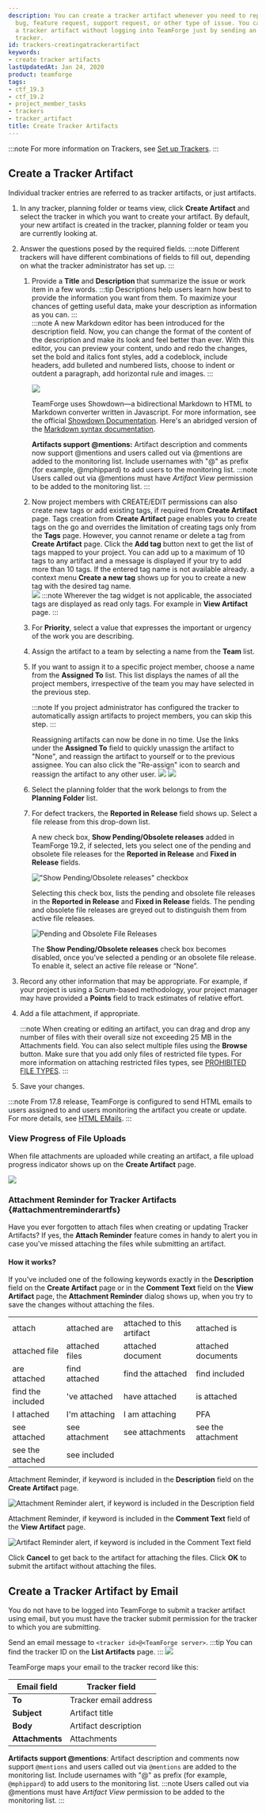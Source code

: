 ```yaml
---
description: You can create a tracker artifact whenever you need to report and track a
  bug, feature request, support request, or other type of issue. You can also create
  a tracker artifact without logging into TeamForge just by sending an email to the
  tracker.
id: trackers-creatingatrackerartifact
keywords:
- create tracker artifacts
lastUpdatedAt: Jan 24, 2020
product: teamforge
tags:
- ctf_19.3
- ctf_19.2
- project_member_tasks
- trackers
- tracker_artifact
title: Create Tracker Artifacts
---
```



:::note
For more information on Trackers, see [Set up Trackers](./trackers-creatingatracker).
:::

## Create a Tracker Artifact
Individual tracker entries are referred to as tracker artifacts, or just artifacts.

1. In any tracker, planning folder or teams view, click **Create Artifact** and select the tracker in which you want to create your artifact. By default, your new artifact is created in the tracker, planning folder or team you are currently looking at.
2. Answer the questions posed by the required fields.
   :::note
   Different trackers will have different combinations of fields to fill out, depending on what the tracker administrator has set up.
   :::
   1. Provide a **Title** and **Description** that summarize the issue or work item in a few words.
      :::tip
      Descriptions help users learn how best to provide the information you want from them. To maximize your chances of getting useful data, make your description as information as you can.
      :::  
      :::note
      A new Markdown editor has been introduced for the description field. Now, you can change the format of the content of the description and make its look and feel better than ever. With this editor, you can preview your content, undo and redo the changes, set the bold and italics font styles, add a codeblock, include headers, add bulleted and numbered lists, choose to indent or outdent a paragraph, add horizontal rule and images.
      :::

       ![](/docs/assets/images/richtexteditor.png)

       TeamForge uses Showdown—a bidirectional Markdown to HTML to Markdown converter written in Javascript. For more information, see the official [Showdown Documentation](https://github.com/showdownjs/showdown/wiki). Here's an abridged version of the [Markdown syntax documentation](https://sourceforge.net/p/teamforge/wiki/markdown_syntax/).

      **Artifacts support @mentions:** Artifact description and comments now support @mentions and users called out via @mentions are added to the monitoring list. Include usernames with "@" as prefix (for example, @mphippard) to add users to the monitoring list.
        :::note
        Users called out via @mentions must have _Artifact View_ permission to be added to the monitoring list.
        :::

   2. Now project members with CREATE/EDIT permissions can also create new tags or add existing tags, if required from **Create Artifact** page. Tags creation from **Create Artifact** page enables you to create tags on the go and overrides the limitation of creating tags only from the **Tags** page. However, you cannot rename or delete a tag from **Create Artifact** page. Click the **Add tag** button next to get the list of tags mapped to your project. You can add up to a maximum of 10 tags to any artifact and a message is displayed if your try to add more than 10 tags. If the entered tag name is not available already. a context menu **Create a new tag** shows up for you to create a new tag with the desired tag name.  
       ![](/docs/assets/images/17-4-maptags.png)
       :::note
       Wherever the tag widget is not applicable, the associated tags are displayed as read only tags. For example in **View Artifact** page.
       :::
   3. For **Priority**, select a value that expresses the important or urgency of the work you are describing.
   4. Assign the artifact to a team by selecting a name from the **Team** list.
   5. If you want to assign it to a specific project member, choose a name from the **Assigned To** list. This list displays the names of all the project members, irrespective of the team you may have selected in the previous step.
      
      :::note
      If you project administrator has configured the tracker to automatically assign artifacts to project members, you can skip this step.
      ::: 

       Reassigning artifacts can now be done in no time. Use the links under the **Assigned To** field to quickly unassign the artifact to "None", and reassign the artifact to yourself or to the previous assignee. You can also click the "Re-assign" icon to search and reassign the artifact to any other user.
       ![](/docs/assets/images/assignedto1.png)
       ![](/docs/assets/images/assignedto2.png)

   6. Select the planning folder that the work belongs to from the **Planning Folder** list.

   7. For defect trackers, the **Reported in Release** field shows up. Select a file release from this drop-down list.

      A new check box, **Show Pending/Obsolete releases** added in TeamForge 19.2, if selected, lets you select one of the pending and obsolete file releases for the **Reported in Release** and **Fixed in Release** fields. 
         
      ![\"Show Pending/Obsolete releases\" checkbox](/docs/assets/images/show-pending-obsolete-file-release-2.png)

      Selecting this check box, lists the pending and obsolete file releases in the **Reported in Release** and **Fixed in Release** fields. The pending and obsolete file releases are greyed out to distinguish them from active file releases.

      ![Pending and Obsolete File Releases](/docs/assets/images/pending-obsolete-file-releases.png)

      The **Show Pending/Obsolete releases** check box becomes disabled, once you’ve selected a pending or an obsolete file release. To enable it, select an active file release or “None”.

3. Record any other information that may be appropriate. For example, if your project is using a Scrum-based methodology, your project manager may have provided a **Points** field to track estimates of relative effort.
4. Add a file attachment, if appropriate.

   :::note
   When creating or editing an artifact, you can drag and drop any number of files with their overall size not exceeding 25 MB in the Attachments field. You can also select multiple files using the **Browse** button. Make sure that you add only files of restricted file types. For more information on attaching restricted files types, see [PROHIBITED FILE TYPES](./siteadmin-configuresiteviaui).
   :::

5. Save your changes.

:::note
From 17.8 release, TeamForge is configured to send HTML emails to users assigned to and users monitoring the artifact you create or update. For more details, see [HTML EMails](./html-emails).
:::

### View Progress of File Uploads

When file attachments are uploaded while creating an artifact, a file upload progress indicator shows up on the **Create Artifact** page.

![](/docs/assets/images/file-upload-progress-bar.png)

<!--artf390604 - TeamForge 19.3-->
### Attachment Reminder for Tracker Artifacts {#attachmentreminderartfs}

Have you ever forgotten to attach files when creating or updating Tracker Artifacts? If yes, the **Attach Reminder** feature comes in handy to alert you in case you've missed attaching the files while submitting an artifact. 

#### How it works?

If you've included one of the following keywords exactly in the **Description** field on the **Create Artifact** page or in the **Comment Text** field on the **View Artifact** page, the **Attachment Reminder** dialog shows up, when you try to save the changes without attaching the files.

<table>
  <tr>
    <td>attach</td>
    <td>attached are</td>
    <td>attached to this artifact</td>
    <td>attached is</td>
  </tr>
  <tr>
    <td>attached file</td>
    <td>attached files</td>
    <td>attached document</td>
    <td>attached documents</td>
  </tr>
  <tr>
    <td>are attached</td>
    <td>find attached</td>
    <td>find the attached</td>
    <td>find included</td>    
  </tr> 
  <tr>
    <td>find the included</td>
      <td>'ve attached</td>
    <td>have attached</td>
    <td>is attached</td>
  </tr>
  <tr>
    <td>I attached</td>
    <td>I'm attaching</td>
    <td>I am attaching</td>
      <td>PFA</td>
  </tr>
  <tr>
    <td>see attached</td>
    <td>see attachment</td>
    <td>see attachments</td>
    <td>see the attachment</td>
  </tr>
  <tr>
    <td>see the attached</td>
        <td>see included</td>
        <td></td>
        <td></td>
    </tr>
</table>

Attachment Reminder, if keyword is included in the **Description** field on the **Create Artifact** page.

![Attachment Reminder alert, if keyword is included in the Description field](/docs/assets/images/attachment-reminder-for-description.png)

Attachment Reminder, if keyword is included in the **Comment Text** field of the **View Artifact** page.

![Artifact Reminder alert, if keyword is included in the Comment Text field](/docs/assets/images/attachment-reminder-for-comments.png)

Click **Cancel** to get back to the artifact for attaching the files. Click **OK** to submit the artifact without attaching the files.
<!--artf390604 - TeamForge 19.3-->

## Create a Tracker Artifact by Email
You do not have to be logged into TeamForge to submit a tracker artifact using email, but you must have the tracker submit permission for the tracker to which you are submitting.

Send an email message to `<tracker id>@<TeamForge server>`. 
:::tip
You can find the tracker ID on the **List Artifacts** page.
:::
![](/docs/assets/images/17-4-trackerid.png)

TeamForge maps your email to the tracker record like this:

| Email field | Tracker field |
|-------------|---------------|
| **To** | Tracker email address | 
| **Subject** | Artifact title |
| **Body** | Artifact description |
| **Attachments** | Attachments |

**Artifacts support @mentions**: Artifact description and comments now support `@mentions` and users called out via `@mentions` are added to the monitoring list. Include usernames with "@" as prefix (for example, `@mphippard`) to add users to the monitoring list.
:::note
Users called out via @mentions must have _Artifact View_ permission to be added to the monitoring list.
:::


